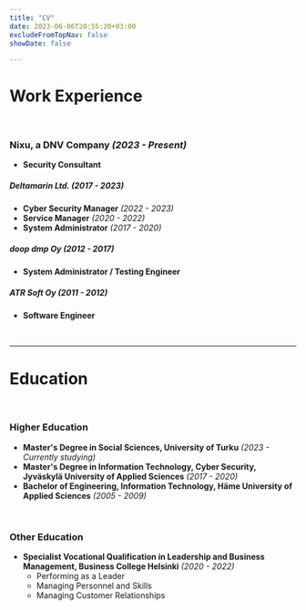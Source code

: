 ```yaml
---
title: "CV"
date: 2023-06-06T20:55:20+03:00
excludeFromTopNav: false
showDate: false

---
```


# **Work Experience**

&nbsp;
### **Nixu, a DNV Company** _(2023 - Present)_
- **Security Consultant**

##### **Deltamarin Ltd.** _(2017 - 2023)_
- **Cyber Security Manager** _(2022 - 2023)_
- **Service Manager** _(2020 - 2022)_
- **System Administrator** _(2017 - 2020)_

##### **doop dmp Oy** _(2012 - 2017)_
- **System Administrator / Testing Engineer**

##### **ATR Soft Oy** _(2011 - 2012)_
- **Software Engineer**

&nbsp;

---

# **Education**

&nbsp;
### **Higher Education**

- **Master's Degree in Social Sciences, University of Turku** _(2023 - Currently studying)_
- **Master's Degree in Information Technology, Cyber Security, Jyväskylä University of Applied Sciences** _(2017 - 2020)_
- **Bachelor of Engineering, Information Technology, Häme University of Applied Sciences** _(2005 - 2009)_

&nbsp;
### **Other Education**

- **Specialist Vocational Qualification in Leadership and Business Management, Business College Helsinki** _(2020 - 2022)_
  - Performing as a Leader
  - Managing Personnel and Skills
  - Managing Customer Relationships

